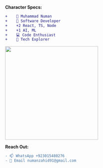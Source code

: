 
<!---
muhammadnuman1305/muhammadnuman1305 is a ✨ special ✨ repository because its `README.md` (this file) appears on your GitHub profile.
You can click the Preview link to take a look at your changes.
--->
**Character Specs:**
```diff
+    👋 Muhammad Numan 
+    👀 Software Developer 
+    +2 React, TS, Node 
+    +1 AI, ML 
+    💻 Code Enthusiast 
+    🚀 Tech Explorer 
```

<img src="https://media.giphy.com/media/WUlplcMpOCEmTGBtBW/giphy.gif" width="300">
 

**Reach Out:**
```diff
- 📫 WhatsApp +923015480276 
- 📧 Email numanzahid91@gmail.com 
```
